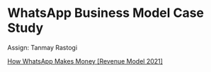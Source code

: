 # WhatsApp Business Model Case Study

Assign: Tanmay Rastogi

[How WhatsApp Makes Money [Revenue Model 2021]](https://whatisthebusinessmodelof.com/business-models/how-whatsapp-makes-money/)